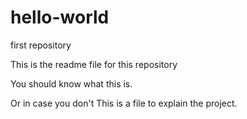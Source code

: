 # hello-world
first repository


This is the readme file for this repository

You should know what this is.


Or in case you don't This is a file to explain the project.
